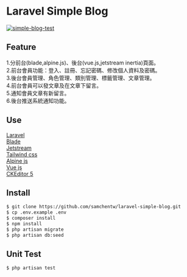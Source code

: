 # Laravel Simple Blog

[![simple-blog-test](https://github.com/samchentw/laravel-simple-blog/actions/workflows/laravel.yml/badge.svg?branch=develop)](https://github.com/samchentw/laravel-simple-blog/actions/workflows/laravel.yml)
## Feature  
1.分前台(blade,alpine.js)、後台(vue.js,jetstream inertia)頁面。  
2.前台會員功能：登入、註冊、忘記密碼、修改個人資料及密碼。  
3.後台會員管理、角色管理、類別管理、標籤管理、文章管理。  
4.前台會員可以發文章及在文章下留言。  
5.通知會員文章有新留言。  
6.後台推送系統通知功能。

 
## Use
[Laravel](https://laravel.com/)  
[Blade](https://laravel.com/docs/8.x/blade)  
[Jetstream](https://jetstream.laravel.com/2.x/introduction.html)  
[Tailwind css](https://tailwindcss.com/)  
[Alpine js](https://alpinejs.dev/)  
[Vue js](https://vuejs.org/)  
[CKEditor 5](https://ckeditor.com/ckeditor-5/)  


## Install
```sh
$ git clone https://github.com/samchentw/laravel-simple-blog.git
$ cp .env.example .env
$ composer install
$ npm install
$ php artisan migrate
$ php artisan db:seed
```
## Unit Test
```sh
$ php artisan test
```